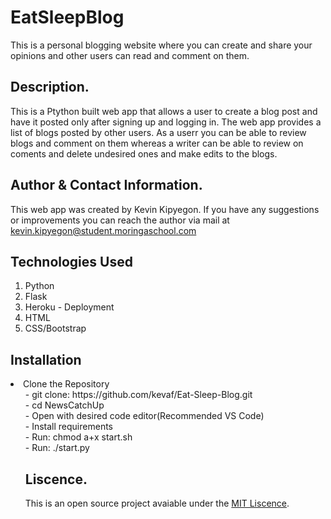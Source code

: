 # EatSleepBlog

This is a personal blogging website where you can create and share your opinions and other users can read and comment on them.

## Description.
This is a Ptython built web app that allows a user to create a blog post and have it posted only after signing up and logging in. The web app provides a list of blogs posted by other users. As a userr you can be able to review blogs and comment on them whereas a writer can be able to review on coments and delete undesired ones and make edits to the blogs.

## Author & Contact Information.
This web app was created by Kevin Kipyegon. If you have any suggestions or improvements you can reach the author via mail at kevin.kipyegon@student.moringaschool.com

## Technologies Used
1. Python
2. Flask
3. Heroku - Deployment
4. HTML
5. CSS/Bootstrap

## Installation
<li>Clone the Repository
<ul> - git clone: https://github.com/kevaf/Eat-Sleep-Blog.git <br>
- cd NewsCatchUp <br>
- Open with desired code editor(Recommended VS Code) <br>
- Install requirements <br>
- Run: chmod a+x start.sh <br>
- Run: ./start.py

## Liscence.
This is an open source project avaiable under the [MIT Liscence](LISCENCE).